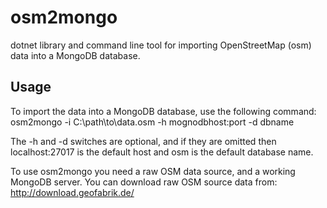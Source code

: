 # osm2mongo
dotnet library and command line tool for importing OpenStreetMap (osm) data into a MongoDB database.

## Usage
To import the data into a MongoDB database, use the following command:
osm2mongo -i C:\path\to\data.osm -h mognodbhost:port -d dbname

The -h and -d switches are optional, and if they are omitted then localhost:27017 is the default host and osm is the default database name.

To use osm2mongo you need a raw OSM data source, and a working MongoDB server. You can download raw OSM source data from: http://download.geofabrik.de/